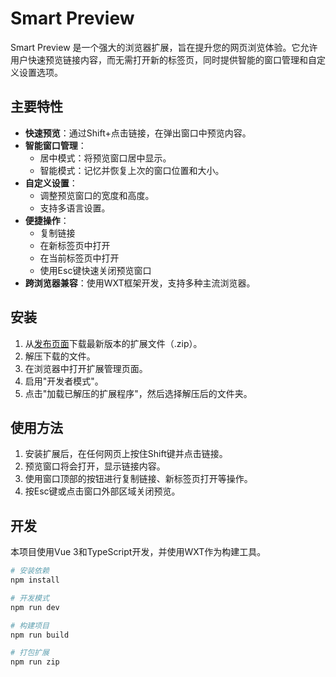 # Smart Preview

Smart Preview 是一个强大的浏览器扩展，旨在提升您的网页浏览体验。它允许用户快速预览链接内容，而无需打开新的标签页，同时提供智能的窗口管理和自定义设置选项。

## 主要特性

- **快速预览**：通过Shift+点击链接，在弹出窗口中预览内容。
- **智能窗口管理**：
  - 居中模式：将预览窗口居中显示。
  - 智能模式：记忆并恢复上次的窗口位置和大小。
- **自定义设置**：
  - 调整预览窗口的宽度和高度。
  - 支持多语言设置。
- **便捷操作**：
  - 复制链接
  - 在新标签页中打开
  - 在当前标签页中打开
  - 使用Esc键快速关闭预览窗口
- **跨浏览器兼容**：使用WXT框架开发，支持多种主流浏览器。

## 安装

1. 从[发布页面](https://github.com/YourUsername/SmartPreview/releases)下载最新版本的扩展文件（.zip）。
2. 解压下载的文件。
3. 在浏览器中打开扩展管理页面。
4. 启用"开发者模式"。
5. 点击"加载已解压的扩展程序"，然后选择解压后的文件夹。

## 使用方法

1. 安装扩展后，在任何网页上按住Shift键并点击链接。
2. 预览窗口将会打开，显示链接内容。
3. 使用窗口顶部的按钮进行复制链接、新标签页打开等操作。
4. 按Esc键或点击窗口外部区域关闭预览。

## 开发

本项目使用Vue 3和TypeScript开发，并使用WXT作为构建工具。

```bash
# 安装依赖
npm install

# 开发模式
npm run dev

# 构建项目
npm run build

# 打包扩展
npm run zip
